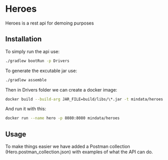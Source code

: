 # Heroes

Heroes is a rest api for demoing purposes

## Installation

To simply run the api use:

```bash
./gradlew bootRun -p Drivers
```

To generate the excutable jar use:

```bash
./gradlew assemble
```

Then in Drivers folder we can create a docker image:

```bash
docker build --build-arg JAR_FILE=build/libs/\*.jar -t mindata/heroes .
```

And run it with this:

```bash
docker run --name hero -p 8080:8080 mindata/heroes
```

## Usage
To make things easier we have added a Postman collection (Hero.postman_collection.json) with examples of what the API can do.


